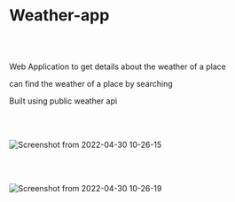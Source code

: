 # Weather-app

<br><br/>

<p>Web Application to get details about  the weather of a place<p/>

<p>can find the weather of a place by searching <p/>

<p>Built using public weather api<p/>

<br><br/>


![Screenshot from 2022-04-30 10-26-15](https://user-images.githubusercontent.com/91669835/166092158-d6d939bb-d860-4251-a659-79f0ade01b40.png)

<br><br/>

![Screenshot from 2022-04-30 10-26-19](https://user-images.githubusercontent.com/91669835/166092184-1add40aa-93fc-43e8-9dae-95cd858f51e6.png)


